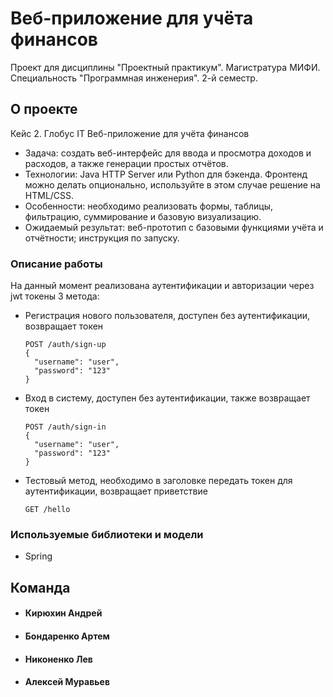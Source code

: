 # Веб-приложение для учёта финансов
Проект для дисциплины "Проектный практикум".
Магистратура МИФИ. Специальность "Программная инженерия". 2-й семестр.
## О проекте
Кейс 2. Глобус IT
Веб-приложение для учёта финансов
- Задача:
  создать веб-интерфейс для ввода и просмотра доходов и расходов, а также генерации простых отчётов.
- Технологии:
  Java HTTP Server или Python для бэкенда. Фронтенд можно делать опционально, используйте в этом случае решение на HTML/CSS.
- Особенности:
  необходимо реализовать формы, таблицы, фильтрацию, суммирование и базовую визуализацию.
- Ожидаемый результат:
  веб-прототип с базовыми функциями учёта и отчётности; инструкция по запуску.
### Описание работы
На данный момент реализована аутентификации и авторизации через jwt токены
3 метода:
- Регистрация нового пользователя, доступен без аутентификации, возвращает токен
  ```
  POST /auth/sign-up
  {
    "username": "user",
    "password": "123"
  }
  ```

- Вход в систему, доступен без аутентификации, также возвращает токен
  ```
  POST /auth/sign-in
  {
    "username": "user",
    "password": "123"
  }
  ```
- Тестовый метод, необходимо в заголовке передать токен для аутентификации, возвращает приветствие
  ```
  GET /hello
  ```
    
### Используемые библиотеки и модели
- Spring

## Команда
- #### Кирюхин Андрей
- #### Бондаренко Артем
- #### Никоненко Лев
- #### Алексей Муравьев



  
